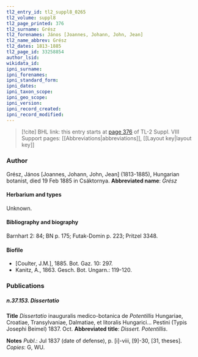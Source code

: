 ```yaml
---
tl2_entry_id: tl2_suppl8_0265
tl2_volume: suppl8
tl2_page_printed: 376
tl2_surname: Grész
tl2_forenames: János [Joannes, Johann, John, Jean]
tl2_name_abbrev: Grész
tl2_dates: 1813-1885
tl2_page_id: 33258854
author_lsid: 
wikidata_id: 
ipni_surname: 
ipni_forenames: 
ipni_standard_form: 
ipni_dates: 
ipni_taxon_scope: 
ipni_geo_scope: 
ipni_version: 
ipni_record_created: 
ipni_record_modified:
---
```


> [!cite] BHL link: this entry starts at [page 376](https://www.biodiversitylibrary.org/page/33258854) of TL-2 Suppl. VIII
> Support pages: [[Abbreviations|abbreviations]], [[Layout key|layout key]]

### Author

Grész, János \[Joannes, Johann, John, Jean\] (1813-1885), Hungarian botanist, died 19 Feb 1885 in Csáktornya. 
**Abbreviated name**: *Grész*

#### Herbarium and types

Unknown.

#### Bibliography and biography

Barnhart 2: 84; BN p. 175; Futak-Domin p. 223; Pritzel 3348.

#### Biofile

- \[Coulter, J.M.\], 1885. Bot. Gaz. 10: 297.
- Kanitz, A., 1863. Gesch. Bot. Ungarn.: 119-120.

### Publications

##### n.37.153. Dissertatio

**Title**
*Dissertatio* inauguralis medico-botanica de *Potentillis* Hungariae, Croatiae, Transylvaniae, Dalmatiae, et litoralis Hungarici... Pestini (Typis Josephi Beimel) 1837. Oct.
**Abbreviated title**: *Dissert. Potentillis*.

**Notes**
*Publ*.: Jul 1837 (date of defense), p. \[i\]-viii, \[9\]-30, \[31, theses\]. *Copies*: G, WU.

